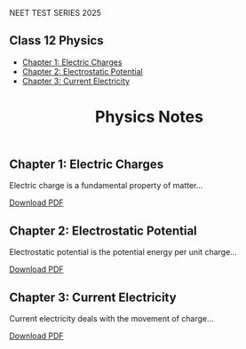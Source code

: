 NEET TEST SERIES 2025
<!DOCTYPE html>
<html lang="en">
<head>
    <meta charset="UTF-8">
    <meta name="viewport" content="width=device-width, initial-scale=1.0">
    <title>Physics by D S More</title>
    <link rel="stylesheet" href="styles.css">
    <script defer src="script.js"></script>
</head>
<body>
    <aside class="sidebar">
        <h2>Class 12 Physics</h2>
        <ul id="notes-menu">
            <li><a href="#chapter1">Chapter 1: Electric Charges</a></li>
            <li><a href="#chapter2">Chapter 2: Electrostatic Potential</a></li>
            <li><a href="#chapter3">Chapter 3: Current Electricity</a></li>
        </ul>
    </aside>
    <main class="content">
        <header>
            <h1>Physics Notes</h1>
        </header>
        <section id="chapter1" class="note-section">
            <h2>Chapter 1: Electric Charges</h2>
            <p>Electric charge is a fundamental property of matter...</p>
            <a href="https://www.selfstudys.com/books/ncert-notes/english/class-12th/physics/chapter-1-electric-charges-and-fields/981755" class="download-btn" target="_blank">Download PDF</a>
        </section>
        <section id="chapter2" class="note-section">
            <h2>Chapter 2: Electrostatic Potential</h2>
            <p>Electrostatic potential is the potential energy per unit charge...</p>
            <a href="notes/electrostatic_potential.pdf" class="download-btn" target="_blank">Download PDF</a>
        </section>
        <section id="chapter3" class="note-section">
            <h2>Chapter 3: Current Electricity</h2>
            <p>Current electricity deals with the movement of charge...</p>
            <a href="notes/current_electricity.pdf" class="download-btn" target="_blank">Download PDF</a>
        </section>
    </main>

</body>
</html>
